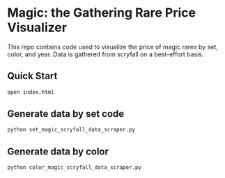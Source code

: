 # Magic: the Gathering Rare Price Visualizer

This repo contains code used to visualize the price of magic rares by set, color, and year. Data is gathered from scryfall on a best-effort basis.

## Quick Start

```sh
open index.html
```

## Generate data by set code

```sh
python set_magic_scryfall_data_scraper.py
```

## Generate data by color

```sh
python color_magic_scryfall_data_scraper.py
```

